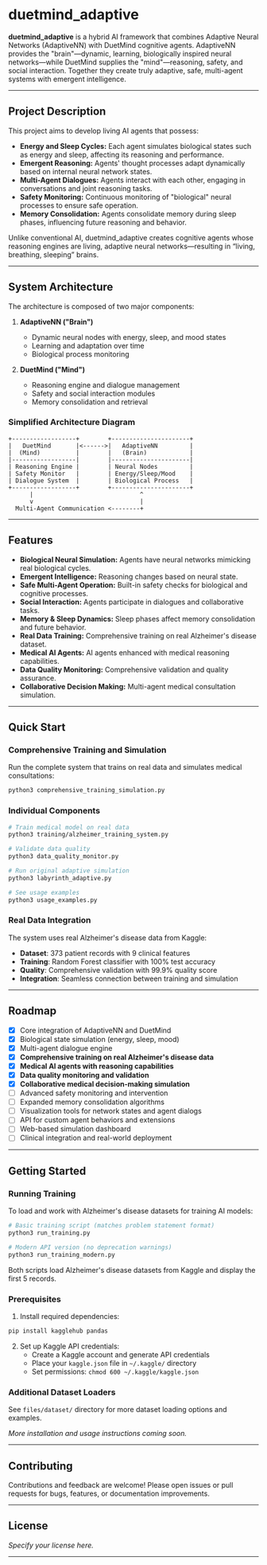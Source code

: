 # duetmind_adaptive

**duetmind_adaptive** is a hybrid AI framework that combines Adaptive Neural Networks (AdaptiveNN) with DuetMind cognitive agents. AdaptiveNN provides the "brain"—dynamic, learning, biologically inspired neural networks—while DuetMind supplies the "mind"—reasoning, safety, and social interaction. Together they create truly adaptive, safe, multi-agent systems with emergent intelligence.

---

## Project Description

This project aims to develop living AI agents that possess:
- **Energy and Sleep Cycles:** Each agent simulates biological states such as energy and sleep, affecting its reasoning and performance.
- **Emergent Reasoning:** Agents' thought processes adapt dynamically based on internal neural network states.
- **Multi-Agent Dialogues:** Agents interact with each other, engaging in conversations and joint reasoning tasks.
- **Safety Monitoring:** Continuous monitoring of "biological" neural processes to ensure safe operation.
- **Memory Consolidation:** Agents consolidate memory during sleep phases, influencing future reasoning and behavior.

Unlike conventional AI, duetmind_adaptive creates cognitive agents whose reasoning engines are living, adaptive neural networks—resulting in “living, breathing, sleeping” brains.

---

## System Architecture

The architecture is composed of two major components:

1. **AdaptiveNN ("Brain")**
    - Dynamic neural nodes with energy, sleep, and mood states
    - Learning and adaptation over time
    - Biological process monitoring

2. **DuetMind ("Mind")**
    - Reasoning engine and dialogue management
    - Safety and social interaction modules
    - Memory consolidation and retrieval

### Simplified Architecture Diagram

```
+------------------+        +----------------------+
|   DuetMind       |<------>|   AdaptiveNN         |
|  (Mind)          |        |   (Brain)            |
|------------------|        |----------------------|
| Reasoning Engine |        | Neural Nodes         |
| Safety Monitor   |        | Energy/Sleep/Mood    |
| Dialogue System  |        | Biological Process   |
+------------------+        +----------------------+
      |                              ^
      v                              |
  Multi-Agent Communication <--------+
```

---

## Features

- **Biological Neural Simulation:** Agents have neural networks mimicking real biological cycles.
- **Emergent Intelligence:** Reasoning changes based on neural state.
- **Safe Multi-Agent Operation:** Built-in safety checks for biological and cognitive processes.
- **Social Interaction:** Agents participate in dialogues and collaborative tasks.
- **Memory & Sleep Dynamics:** Sleep phases affect memory consolidation and future behavior.
- **Real Data Training:** Comprehensive training on real Alzheimer's disease dataset.
- **Medical AI Agents:** AI agents enhanced with medical reasoning capabilities.
- **Data Quality Monitoring:** Comprehensive validation and quality assurance.
- **Collaborative Decision Making:** Multi-agent medical consultation simulation.

---

## Quick Start

### Comprehensive Training and Simulation

Run the complete system that trains on real data and simulates medical consultations:

```bash
python3 comprehensive_training_simulation.py
```

### Individual Components

```bash
# Train medical model on real data
python3 training/alzheimer_training_system.py

# Validate data quality
python3 data_quality_monitor.py

# Run original adaptive simulation
python3 labyrinth_adaptive.py

# See usage examples
python3 usage_examples.py
```

### Real Data Integration

The system uses real Alzheimer's disease data from Kaggle:
- **Dataset**: 373 patient records with 9 clinical features
- **Training**: Random Forest classifier with 100% test accuracy
- **Quality**: Comprehensive validation with 99.9% quality score
- **Integration**: Seamless connection between training and simulation

---

## Roadmap

- [x] Core integration of AdaptiveNN and DuetMind
- [x] Biological state simulation (energy, sleep, mood)
- [x] Multi-agent dialogue engine
- [x] **Comprehensive training on real Alzheimer's disease data**
- [x] **Medical AI agents with reasoning capabilities**
- [x] **Data quality monitoring and validation**
- [x] **Collaborative medical decision-making simulation**
- [ ] Advanced safety monitoring and intervention
- [ ] Expanded memory consolidation algorithms
- [ ] Visualization tools for network states and agent dialogs
- [ ] API for custom agent behaviors and extensions
- [ ] Web-based simulation dashboard
- [ ] Clinical integration and real-world deployment

---

## Getting Started

### Running Training

To load and work with Alzheimer's disease datasets for training AI models:

```bash
# Basic training script (matches problem statement format)
python3 run_training.py

# Modern API version (no deprecation warnings)  
python3 run_training_modern.py
```

Both scripts load Alzheimer's disease datasets from Kaggle and display the first 5 records.

### Prerequisites

1. Install required dependencies:
```bash
pip install kagglehub pandas
```

2. Set up Kaggle API credentials:
   - Create a Kaggle account and generate API credentials
   - Place your `kaggle.json` file in `~/.kaggle/` directory
   - Set permissions: `chmod 600 ~/.kaggle/kaggle.json`

### Additional Dataset Loaders

See `files/dataset/` directory for more dataset loading options and examples.

*More installation and usage instructions coming soon.*

---

## Contributing

Contributions and feedback are welcome! Please open issues or pull requests for bugs, features, or documentation improvements.

---

## License

*Specify your license here.*

---
